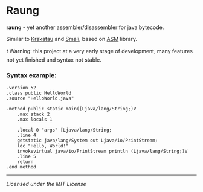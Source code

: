 # Raung

**raung** - yet another assembler/disassembler for java bytecode.

Similar to [Krakatau](https://github.com/Storyyeller/Krakatau) and [Smali](https://github.com/JesusFreke/smali),
based on [ASM](https://asm.ow2.io/) library.

:exclamation: Warning: this project at a very early stage of development, many features not yet finished and syntax not stable.


### Syntax example:
```
.version 52
.class public HelloWorld
.source "HelloWorld.java"

.method public static main([Ljava/lang/String;)V
	.max stack 2
	.max locals 1

	.local 0 "args" [Ljava/lang/String;
	.line 4
	getstatic java/lang/System out Ljava/io/PrintStream;
	ldc "Hello, World!"
	invokevirtual java/io/PrintStream println (Ljava/lang/String;)V
	.line 5
	return
.end method
```

---------------------------------------
*Licensed under the MIT License*
